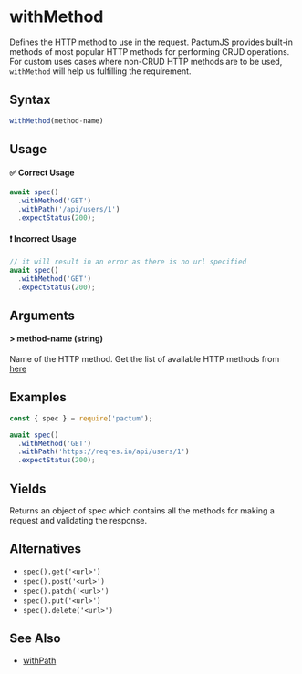 # withMethod

Defines the HTTP method to use in the request. PactumJS provides built-in methods of most popular HTTP methods for performing CRUD operations.  For custom uses cases where non-CRUD HTTP methods are to be used, `withMethod` will help us fulfilling the requirement.

## Syntax

```js
withMethod(method-name)
```

## Usage

#### ✅  Correct Usage

```js
await spec()
  .withMethod('GET')
  .withPath('/api/users/1')
  .expectStatus(200);
```

#### ❗ Incorrect Usage

```js
// it will result in an error as there is no url specified
await spec()
  .withMethod('GET')
  .expectStatus(200);
```

## Arguments

#### > method-name (string)

Name of the HTTP method. Get the list of available HTTP methods from [here](https://developer.mozilla.org/en-US/docs/Web/HTTP/Methods)

## Examples

```js
const { spec } = require('pactum');

await spec()
  .withMethod('GET')
  .withPath('https://reqres.in/api/users/1')
  .expectStatus(200);
```

## Yields

Returns an object of spec which contains all the methods for making a request and validating the response.

## Alternatives

- `spec().get('<url>')`
- `spec().post('<url>')`
- `spec().patch('<url>')`
- `spec().put('<url>')`
- `spec().delete('<url>')`


## See Also

- [withPath](reference/withPath)